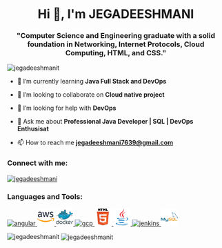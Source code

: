 <h1 align="center">Hi 👋, I'm JEGADEESHMANI</h1>
<h3 align="center">"Computer Science and Engineering graduate with a solid foundation in Networking, Internet Protocols, Cloud Computing, HTML, and CSS."</h3>

<p align="left"> <img src="https://komarev.com/ghpvc/?username=jegadeeshmanit&label=Profile%20views&color=0e75b6&style=flat" alt="jegadeeshmanit" /> </p>

- 🌱 I’m currently learning **Java Full Stack and DevOps**

- 👯 I’m looking to collaborate on **Cloud native project**

- 🤝 I’m looking for help with **DevOps**

- 💬 Ask me about **Professional Java Developer | SQL | DevOps Enthusisat**

- 📫 How to reach me **jegadeeshmani7639@gmail.com**

<h3 align="left">Connect with me:</h3>
<p align="left">
<a href="https://linkedin.com/in/jegadeeshmani" target="blank"><img align="center" src="https://raw.githubusercontent.com/rahuldkjain/github-profile-readme-generator/master/src/images/icons/Social/linked-in-alt.svg" alt="jegadeeshmani" height="30" width="40" /></a>
</p>

<h3 align="left">Languages and Tools:</h3>
<p align="left"> <a href="https://angular.io" target="_blank" rel="noreferrer"> <img src="https://angular.io/assets/images/logos/angular/angular.svg" alt="angular" width="40" height="40"/> </a> <a href="https://aws.amazon.com" target="_blank" rel="noreferrer"> <img src="https://raw.githubusercontent.com/devicons/devicon/master/icons/amazonwebservices/amazonwebservices-original-wordmark.svg" alt="aws" width="40" height="40"/> </a> <a href="https://www.docker.com/" target="_blank" rel="noreferrer"> <img src="https://raw.githubusercontent.com/devicons/devicon/master/icons/docker/docker-original-wordmark.svg" alt="docker" width="40" height="40"/> </a> <a href="https://cloud.google.com" target="_blank" rel="noreferrer"> <img src="https://www.vectorlogo.zone/logos/google_cloud/google_cloud-icon.svg" alt="gcp" width="40" height="40"/> </a> <a href="https://www.w3.org/html/" target="_blank" rel="noreferrer"> <img src="https://raw.githubusercontent.com/devicons/devicon/master/icons/html5/html5-original-wordmark.svg" alt="html5" width="40" height="40"/> </a> <a href="https://www.java.com" target="_blank" rel="noreferrer"> <img src="https://raw.githubusercontent.com/devicons/devicon/master/icons/java/java-original.svg" alt="java" width="40" height="40"/> </a> <a href="https://www.jenkins.io" target="_blank" rel="noreferrer"> <img src="https://www.vectorlogo.zone/logos/jenkins/jenkins-icon.svg" alt="jenkins" width="40" height="40"/> </a> <a href="https://www.mysql.com/" target="_blank" rel="noreferrer"> <img src="https://raw.githubusercontent.com/devicons/devicon/master/icons/mysql/mysql-original-wordmark.svg" alt="mysql" width="40" height="40"/> </a> </p>

<p><img align="left" src="https://github-readme-stats.vercel.app/api/top-langs?username=jegadeeshmanit&show_icons=true&locale=en&layout=compact" alt="jegadeeshmanit" /></p>

<p>&nbsp;<img align="center" src="https://github-readme-stats.vercel.app/api?username=jegadeeshmanit&show_icons=true&locale=en" alt="jegadeeshmanit" /></p>
